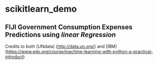 # scikitlearn_demo
## FIJI Government  Consumption Expenses Predictions using *linear Regression*


Credits to both [UNdata] (http://data.un.org/) and [IBM] (https://www.edx.org/course/machine-learning-with-python-a-practical-introduct)
